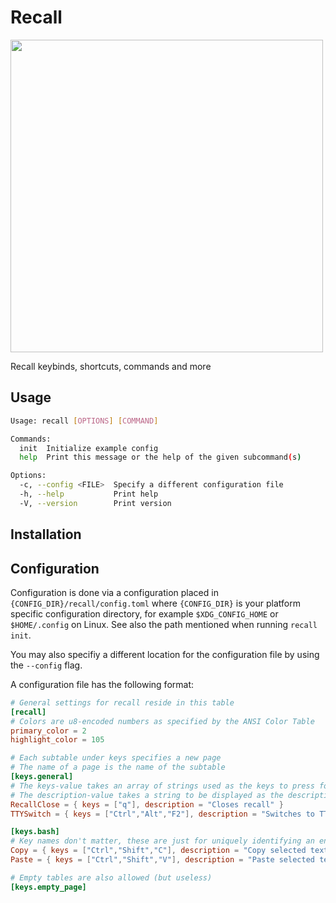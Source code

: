 # Recall

<img align="center" src="https://github.com/user-attachments/assets/3fd3dfd9-82be-48cd-8c68-50f514a5f427" width="500">

Recall keybinds, shortcuts, commands and more

## Usage
```sh
Usage: recall [OPTIONS] [COMMAND]

Commands:
  init  Initialize example config
  help  Print this message or the help of the given subcommand(s)

Options:
  -c, --config <FILE>  Specify a different configuration file
  -h, --help           Print help
  -V, --version        Print version
```

## Installation



## Configuration

Configuration is done via a configuration placed in `{CONFIG_DIR}/recall/config.toml` where `{CONFIG_DIR}` is your platform specific configuration directory, for example `$XDG_CONFIG_HOME` or `$HOME/.config` on Linux. See also the path mentioned when running `recall init`.

You may also specifiy a different location for the configuration file by using the `--config` flag.

A configuration file has the following format:
```toml
# General settings for recall reside in this table
[recall]        
# Colors are u8-encoded numbers as specified by the ANSI Color Table
primary_color = 2
highlight_color = 105

# Each subtable under keys specifies a new page
# The name of a page is the name of the subtable
[keys.general]
# The keys-value takes an array of strings used as the keys to press for a shortcut
# The description-value takes a string to be displayed as the description for the corresponding entry
RecallClose = { keys = ["q"], description = "Closes recall" }
TTYSwitch = { keys = ["Ctrl","Alt","F2"], description = "Switches to TTY 2, replace Fn number with desired TTY" }

[keys.bash]
# Key names don't matter, these are just for uniquely identifying an entry in a table
Copy = { keys = ["Ctrl","Shift","C"], description = "Copy selected text" }
Paste = { keys = ["Ctrl","Shift","V"], description = "Paste selected text" }

# Empty tables are also allowed (but useless)
[keys.empty_page]
```


